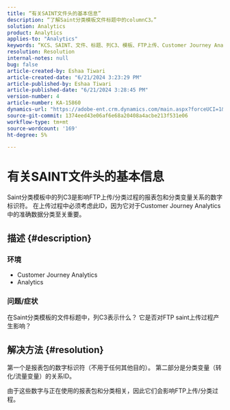 ```yaml
---
title: “有关SAINT文件头的基本信息”
description: “了解Saint分类模板文件标题中的columnC3。”
solution: Analytics
product: Analytics
applies-to: "Analytics"
keywords: “KCS、SAINT、文件、标题、列C3、模板、FTP上传、Customer Journey Analytics。”
resolution: Resolution
internal-notes: null
bug: false
article-created-by: Eshaa Tiwari
article-created-date: "6/21/2024 3:23:29 PM"
article-published-by: Eshaa Tiwari
article-published-date: "6/21/2024 3:28:45 PM"
version-number: 4
article-number: KA-15860
dynamics-url: "https://adobe-ent.crm.dynamics.com/main.aspx?forceUCI=1&pagetype=entityrecord&etn=knowledgearticle&id=70a3fb35-e22f-ef11-840a-6045bd029b18"
source-git-commit: 1374eed43e06af6e68a20408a4acbe213f531e06
workflow-type: tm+mt
source-wordcount: '169'
ht-degree: 5%

---
```


# 有关SAINT文件头的基本信息


Saint分类模板中的列C3是影响FTP上传/分类过程的报表包和分类变量关系的数字标识符。 在上传过程中必须考虑此ID，因为它对于Customer Journey Analytics中的准确数据分类至关重要。

## 描述 {#description}


### <b>环境</b>

- Customer Journey Analytics
- Analytics


### <b>问题/症状</b>

在Saint分类模板的文件标题中，列C3表示什么？ 它是否对FTP saint上传过程产生影响？


## 解决方法 {#resolution}


第一个是报表包的数字标识符（不用于任何其他目的）。 第二部分是分类变量（转化/流量变量）的关系ID。

由于这些数字与正在使用的报表包和分类相关，因此它们会影响FTP上传/分类过程。
